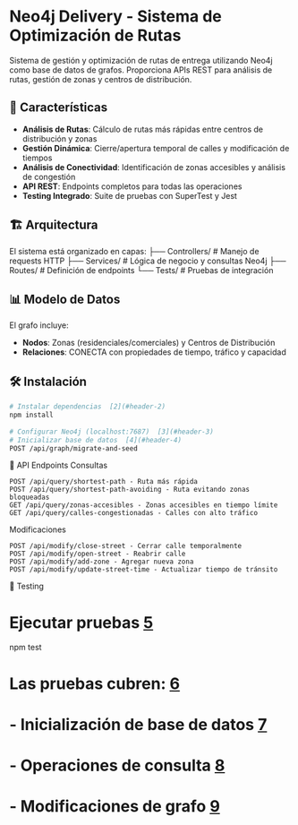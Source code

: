 # Neo4j Delivery - Sistema de Optimización de Rutas 
Sistema de gestión y optimización de rutas de entrega utilizando Neo4j como base de datos de grafos. Proporciona APIs REST para análisis de rutas, gestión de zonas y centros de distribución.

## 🚀 Características  
  
- **Análisis de Rutas**: Cálculo de rutas más rápidas entre centros de distribución y zonas  
- **Gestión Dinámica**: Cierre/apertura temporal de calles y modificación de tiempos  
- **Análisis de Conectividad**: Identificación de zonas accesibles y análisis de congestión  
- **API REST**: Endpoints completos para todas las operaciones  
- **Testing Integrado**: Suite de pruebas con SuperTest y Jest

## 🏗️ Arquitectura  
  
El sistema está organizado en capas:
├── Controllers/ # Manejo de requests HTTP
├── Services/ # Lógica de negocio y consultas Neo4j
├── Routes/ # Definición de endpoints
└── Tests/ # Pruebas de integración

## 📊 Modelo de Datos  
  
El grafo incluye:  
- **Nodos**: Zonas (residenciales/comerciales) y Centros de Distribución  
- **Relaciones**: CONECTA con propiedades de tiempo, tráfico y capacidad

## 🛠️ Instalación  
  
```bash  
# Instalar dependencias  [2](#header-2)
npm install  
  
# Configurar Neo4j (localhost:7687)  [3](#header-3)
# Inicializar base de datos  [4](#header-4)
POST /api/graph/migrate-and-seed
```
📡 API Endpoints
Consultas

    POST /api/query/shortest-path - Ruta más rápida
    POST /api/query/shortest-path-avoiding - Ruta evitando zonas bloqueadas
    GET /api/query/zonas-accesibles - Zonas accesibles en tiempo límite
    GET /api/query/calles-congestionadas - Calles con alto tráfico

Modificaciones

    POST /api/modify/close-street - Cerrar calle temporalmente
    POST /api/modify/open-street - Reabrir calle
    POST /api/modify/add-zone - Agregar nueva zona
    POST /api/modify/update-street-time - Actualizar tiempo de tránsito

🧪 Testing
# Ejecutar pruebas  [5](#header-5)
npm test  
  
# Las pruebas cubren:  [6](#header-6)
# - Inicialización de base de datos  [7](#header-7)
# - Operaciones de consulta  [8](#header-8)
# - Modificaciones de grafo  [9](#header-9)
